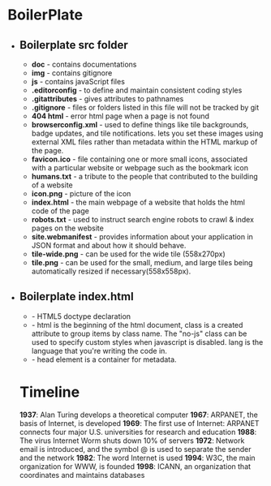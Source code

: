 # BoilerPlate
 
  * ## Boilerplate src folder ##
    * **doc** - contains documentations
    * **img** - contains gitignore
    * **js** - contains javaScript files
    * **.editorconfig** - to define and maintain consistent coding styles
    * **.gitattributes** - gives attributes to pathnames
    * **.gitignore** - files or folders listed in this file will not be tracked by git
    * **404 html** - error html page when a page is not found
    * **browserconfig.xml** - used to define things like tile backgrounds, badge updates, and tile notifications. lets you set these images using external XML files rather than metadata within the HTML markup of the page.
    * **favicon.ico** - file containing one or more small icons, associated with a particular website or webpage such as the bookmark icon
    * **humans.txt** - a tribute to the people that contributed to the building of a website
    * **icon.png** - picture of the icon
    * **index.html** - the main webpage of a website that holds the html code of the page
    * **robots.txt** - used to instruct search engine robots to crawl & index pages on the website
    * **site.webmanifest** - provides information about your application in JSON format and about how it should behave.
    * **tile-wide.png** - can be used for the wide tile (558x270px)
    * **tile.png** - can be used for the small, medium, and large tiles being automatically resized if necessary(558x558px).
    
    
    
    
    
  * ## Boilerplate index.html ##
    * **<!doctype html>** - HTML5 doctype declaration 
    * **<html class="no-js" lang="">** - html is the beginning of the html document, class is a created attribute to group items by class name. The "no-js" class can be used to specify custom styles when javascript is disabled. lang is the language that you're writing the code in.
    * **<head>** - head element is a container for metadata.
    
    # Timeline
    
    **1937**: Alan Turing develops a theoretical computer
    **1967**: ARPANET, the basis of Internet, is developed
    **1969**: The first use of Internet: ARPANET connects four major U.S. universities for research and education
    **1988**: The virus Internet Worm shuts down 10% of servers
    **1972**: Network email is introduced, and the symbol @ is used to separate the sender and the network
    **1982**: The word Internet is used
    **1994**: W3C, the main organization for WWW, is founded
    **1998**: ICANN, an organization that coordinates and maintains databases

